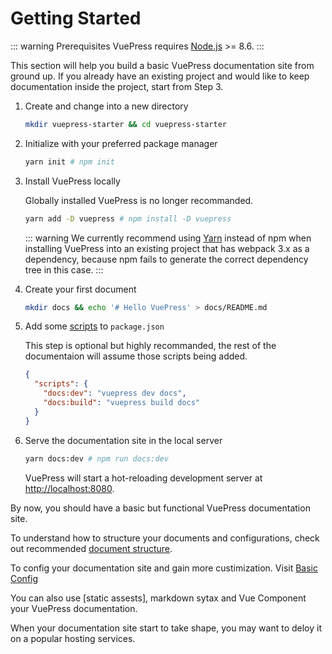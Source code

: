 # Getting Started

::: warning Prerequisites
VuePress requires [Node.js](https://nodejs.org/en/) >= 8.6.
:::

This section will help you build a basic VuePress documentation site from ground up. If you already have an existing project and would like to keep documentation inside the project, start from Step 3.

1. Create and change into a new directory

    ```bash
    mkdir vuepress-starter && cd vuepress-starter
    ```

2. Initialize with your preferred package manager

    ```bash
    yarn init # npm init
    ```

3. Install VuePress locally

    Globally installed VuePress is no longer recommanded.

    ```bash
    yarn add -D vuepress # npm install -D vuepress
    ```

    ::: warning
    We currently recommend using [Yarn](https://classic.yarnpkg.com/lang/en/) instead of npm when installing VuePress into an existing project that has webpack 3.x as a dependency, because npm fails to generate the correct dependency tree in this case.
    :::

4. Create your first document

    ```bash
    mkdir docs && echo '# Hello VuePress' > docs/README.md
    ```

5. Add some [scripts](https://classic.yarnpkg.com/en/docs/package-json#toc-scripts) to `package.json`

    This step is optional but highly recommanded, the rest of the documentaion will assume those scripts being added.

    ``` json
    {
      "scripts": {
        "docs:dev": "vuepress dev docs",
        "docs:build": "vuepress build docs"
      }
    }
    ```

6. Serve the documentation site in the local server

    ```bash
    yarn docs:dev # npm run docs:dev
    ```

    VuePress will start a hot-reloading development server at [http://localhost:8080](http://localhost:8080).

By now, you should have a basic but functional VuePress documentation site.

To understand how to structure your documents and configurations, check out recommended [document structure](./directory-structure.html).

To config your documentation site and gain more custimization. Visit [Basic Config](/basic-config.html)

You can also use [static assests], markdown sytax and Vue Component your VuePress documentation.

When your documentation site start to take shape, you may want to deloy it on a popular hosting services.
